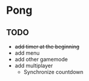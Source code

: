 # Pong

## TODO

- ~~add timer at the beginning~~
- add menu
- add other gamemode
- add multiplayer
  - Synchronize countdown
